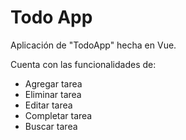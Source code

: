 # Todo App

Aplicación de "TodoApp" hecha en Vue.

Cuenta con las funcionalidades de:

- Agregar tarea
- Eliminar tarea
- Editar tarea
- Completar tarea
- Buscar tarea